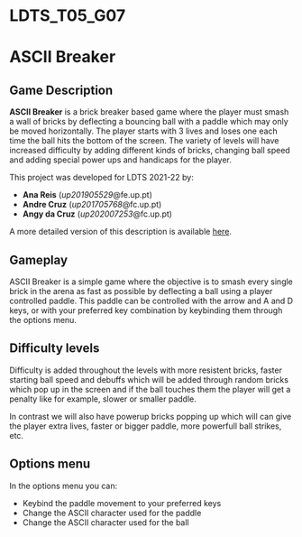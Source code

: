 # LDTS_T05_G07
# ASCII Breaker

## Game Description

**ASCII Breaker** is a brick breaker based game where the player must smash a wall of bricks by deflecting a bouncing ball with a paddle which may only be moved horizontally. The player starts with 3 lives and loses one each time the ball hits the bottom of the screen.
The variety of levels will have increased difficulty by adding different kinds of bricks, changing ball speed and adding special power ups and handicaps for the player.

This project was developed for LDTS 2021-22 by:

- **Ana Reis** (*up201905529*@fe.up.pt) </LI>
- **Andre Cruz** (*up201705768*@fc.up.pt) </LI>
- **Angy da Cruz** (*up202007253*@fc.up.pt) </LI>

A more detailed version of this description is available [here](./docs/README.md).

## Gameplay

ASCII Breaker is a simple game where the objective is to smash every single brick in the arena as fast as possible by deflecting a ball using a player controlled paddle. This paddle can be controlled with the arrow and A and D keys, or with your preferred key combination by keybinding them through the options menu.

[gif to be added of gameplay]: <>

## Difficulty levels

Difficulty is added throughout the levels with more resistent bricks, faster starting ball speed and debuffs which will be added through random bricks which pop up in the screen and if the ball touches them the player will get a penalty like for example, slower or smaller paddle.

[gif to be added of example debuff bricks]: <>

In contrast we will also have powerup bricks popping up which will can give the player extra lives, faster or bigger paddle, more powerfull ball strikes, etc.

[gif to be added of example powerup bricks]: <>
## Options menu

In the options menu you can:
- Keybind the paddle movement to your preferred keys </LI>
- Change the ASCII character used for the paddle </LI>
- Change the ASCII character used for the ball </LI>